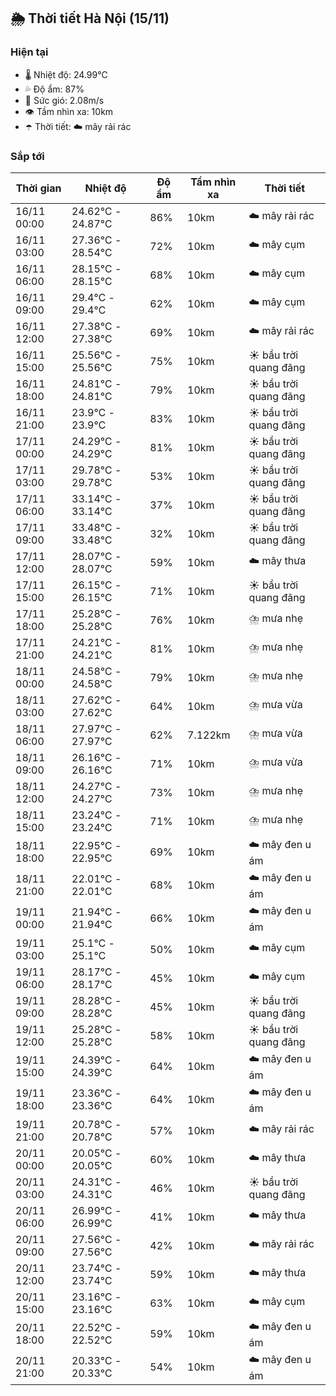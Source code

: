 ## 🌦️ Thời tiết Hà Nội (15/11)

### Hiện tại

- 🌡️ Nhiệt độ: 24.99℃
- 💦 Độ ẩm: 87%
- 💨 Sức gió: 2.08m/s
- 👁️ Tầm nhìn xa: 10km
- ☂️ Thời tiết: ☁️ mây rải rác

### Sắp tới

| Thời gian | Nhiệt độ | Độ ẩm | Tầm nhìn xa | Thời tiết |
| --- | --- | --- | --- | --- |
| 16/11 00:00 | 24.62℃ - 24.87℃ | 86% | 10km | ☁️ mây rải rác |
| 16/11 03:00 | 27.36℃ - 28.54℃ | 72% | 10km | ☁️ mây cụm |
| 16/11 06:00 | 28.15℃ - 28.15℃ | 68% | 10km | ☁️ mây cụm |
| 16/11 09:00 | 29.4℃ - 29.4℃ | 62% | 10km | ☁️ mây cụm |
| 16/11 12:00 | 27.38℃ - 27.38℃ | 69% | 10km | ☁️ mây rải rác |
| 16/11 15:00 | 25.56℃ - 25.56℃ | 75% | 10km | ☀️ bầu trời quang đãng |
| 16/11 18:00 | 24.81℃ - 24.81℃ | 79% | 10km | ☀️ bầu trời quang đãng |
| 16/11 21:00 | 23.9℃ - 23.9℃ | 83% | 10km | ☀️ bầu trời quang đãng |
| 17/11 00:00 | 24.29℃ - 24.29℃ | 81% | 10km | ☀️ bầu trời quang đãng |
| 17/11 03:00 | 29.78℃ - 29.78℃ | 53% | 10km | ☀️ bầu trời quang đãng |
| 17/11 06:00 | 33.14℃ - 33.14℃ | 37% | 10km | ☀️ bầu trời quang đãng |
| 17/11 09:00 | 33.48℃ - 33.48℃ | 32% | 10km | ☀️ bầu trời quang đãng |
| 17/11 12:00 | 28.07℃ - 28.07℃ | 59% | 10km | ☁️ mây thưa |
| 17/11 15:00 | 26.15℃ - 26.15℃ | 71% | 10km | ☀️ bầu trời quang đãng |
| 17/11 18:00 | 25.28℃ - 25.28℃ | 76% | 10km | ⛈️ mưa nhẹ |
| 17/11 21:00 | 24.21℃ - 24.21℃ | 81% | 10km | ⛈️ mưa nhẹ |
| 18/11 00:00 | 24.58℃ - 24.58℃ | 79% | 10km | ⛈️ mưa nhẹ |
| 18/11 03:00 | 27.62℃ - 27.62℃ | 64% | 10km | ⛈️ mưa vừa |
| 18/11 06:00 | 27.97℃ - 27.97℃ | 62% | 7.122km | ⛈️ mưa vừa |
| 18/11 09:00 | 26.16℃ - 26.16℃ | 71% | 10km | ⛈️ mưa vừa |
| 18/11 12:00 | 24.27℃ - 24.27℃ | 73% | 10km | ⛈️ mưa nhẹ |
| 18/11 15:00 | 23.24℃ - 23.24℃ | 71% | 10km | ⛈️ mưa nhẹ |
| 18/11 18:00 | 22.95℃ - 22.95℃ | 69% | 10km | ☁️ mây đen u ám |
| 18/11 21:00 | 22.01℃ - 22.01℃ | 68% | 10km | ☁️ mây đen u ám |
| 19/11 00:00 | 21.94℃ - 21.94℃ | 66% | 10km | ☁️ mây đen u ám |
| 19/11 03:00 | 25.1℃ - 25.1℃ | 50% | 10km | ☁️ mây cụm |
| 19/11 06:00 | 28.17℃ - 28.17℃ | 45% | 10km | ☁️ mây cụm |
| 19/11 09:00 | 28.28℃ - 28.28℃ | 45% | 10km | ☀️ bầu trời quang đãng |
| 19/11 12:00 | 25.28℃ - 25.28℃ | 58% | 10km | ☀️ bầu trời quang đãng |
| 19/11 15:00 | 24.39℃ - 24.39℃ | 64% | 10km | ☁️ mây đen u ám |
| 19/11 18:00 | 23.36℃ - 23.36℃ | 64% | 10km | ☁️ mây đen u ám |
| 19/11 21:00 | 20.78℃ - 20.78℃ | 57% | 10km | ☁️ mây rải rác |
| 20/11 00:00 | 20.05℃ - 20.05℃ | 60% | 10km | ☁️ mây thưa |
| 20/11 03:00 | 24.31℃ - 24.31℃ | 46% | 10km | ☀️ bầu trời quang đãng |
| 20/11 06:00 | 26.99℃ - 26.99℃ | 41% | 10km | ☁️ mây thưa |
| 20/11 09:00 | 27.56℃ - 27.56℃ | 42% | 10km | ☁️ mây rải rác |
| 20/11 12:00 | 23.74℃ - 23.74℃ | 59% | 10km | ☁️ mây thưa |
| 20/11 15:00 | 23.16℃ - 23.16℃ | 63% | 10km | ☁️ mây cụm |
| 20/11 18:00 | 22.52℃ - 22.52℃ | 59% | 10km | ☁️ mây đen u ám |
| 20/11 21:00 | 20.33℃ - 20.33℃ | 54% | 10km | ☁️ mây đen u ám |
